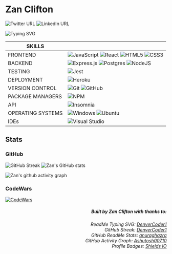 # Zan Clifton

![Twitter URL](https://img.shields.io/twitter/url?label=Twitter&style=social&url=https%3A%2F%2Ftwitter.com%2FZanClifton) ![LinkedIn URL](https://img.shields.io/badge/LinkedIn-0077B5?style=for-the-badge&logo=linkedin&logoColor=white?&style=social&url=https%3A%2F%2Flinkedin.com/%2Fzan-clifton-a87775232/)

![Typing SVG](https://readme-typing-svg-79.herokuapp.com?color=B444F7&lines=Hi%2C+I'm+Zan+Clifton;Junior+JavaScript+Developer;Frontend+%7C+REACT;Backend+%7C+NODE.JS++POSTGRES;TDD+%7C+JEST)


| SKILLS            |                                       |
|-------------------|---------------------------------------|
| FRONTEND          | ![JavaScript](https://img.shields.io/badge/javascript-%23323330.svg?style=for-the-badge&logo=javascript&logoColor=%23F7DF1E) ![React](https://img.shields.io/badge/react-%2320232a.svg?style=for-the-badge&logo=react&logoColor=%2361DAFB) ![HTML5](https://img.shields.io/badge/html5-%23E34F26.svg?style=for-the-badge&logo=html5&logoColor=white) ![CSS3](https://img.shields.io/badge/css3-%231572B6.svg?style=for-the-badge&logo=css3&logoColor=white)                                       |
| BACKEND           | ![Express.js](https://img.shields.io/badge/express.js-%23404d59.svg?style=for-the-badge&logo=express&logoColor=%2361DAFB) ![Postgres](https://img.shields.io/badge/postgres-%23316192.svg?style=for-the-badge&logo=postgresql&logoColor=white) ![NodeJS](https://img.shields.io/badge/node.js-6DA55F?style=for-the-badge&logo=node.js&logoColor=white)                                      |
| TESTING           | ![Jest](https://img.shields.io/badge/-jest-%23C21325?style=for-the-badge&logo=jest&logoColor=white)                                      |
| DEPLOYMENT        | ![Heroku](https://img.shields.io/badge/heroku-%23430098.svg?style=for-the-badge&logo=heroku&logoColor=white)                                      |
| VERSION CONTROL   | ![Git](https://img.shields.io/badge/git-%23F05033.svg?style=for-the-badge&logo=git&logoColor=white) ![GitHub](https://img.shields.io/badge/github-%23121011.svg?style=for-the-badge&logo=github&logoColor=white)                                      |
| PACKAGE MANAGERS  | ![NPM](https://img.shields.io/badge/NPM-%23000000.svg?style=for-the-badge&logo=npm&logoColor=white)
| API               | ![Insomnia](https://img.shields.io/badge/Insomnia-black?style=for-the-badge&logo=insomnia&logoColor=5849BE) 
| OPERATING SYSTEMS | ![Windows](https://img.shields.io/badge/Windows-0078D6?style=for-the-badge&logo=windows&logoColor=white) ![Ubuntu](https://img.shields.io/badge/Ubuntu-E95420?style=for-the-badge&logo=ubuntu&logoColor=white)
| IDEs              | ![Visual Studio](https://img.shields.io/badge/Visual%20Studio-5C2D91.svg?style=for-the-badge&logo=visual-studio&logoColor=white)

## Stats
### GitHub

![GitHub Streak](https://github-readme-streak-stats-79.herokuapp.com?user=ZanClifton&theme=highcontrast&date_format=M%20j%5B%2C%20Y%5D) ![Zan's GitHub stats](https://github-readme-stats.vercel.app/api?username=ZanClifton&show_icons=true&theme=highcontrast)


![Zan's github activity graph](https://powerful-badlands-77449.herokuapp.com/graph?username=ZanClifton&custom_title=Zan%20Clifton's%20GitHub%20Contribution%20Graph&theme=react-dark)

### CodeWars
[![CodeWars](https://www.codewars.com/users/ZanClifton/badges/large)](https://www.codewars.com/users/ZanClifton)

<div align=right>
  <h5> Built by Zan Clifton with thanks to: </h5>
  <h6>ReadMe Typing SVG: <a href="https://git.io/typing-svg">DenverCoder1</a>
  <br>GitHub Streak: <a href="https://git.io/streak-stats">DenverCoder1</a>
  <br>GitHub ReadMe Stats: <a href="https://github.com/anuraghazra/github-readme-stats">anuraghazra</a>
  <br>GitHub Activity Graph: <a href="https://github.com/Ashutosh00710/github-readme-activity-graph">Ashutosh00710</a>
  <br>Profile Badges: <a href="https://shields.io/">Shields IO</a></h6>

</div>
